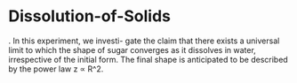 # Dissolution-of-Solids
. In this experiment, we investi- gate the claim that there exists a universal limit to which the shape of sugar converges as it dissolves in water, irrespective of the initial form. The final shape is anticipated to be described by the power law z ∝ R^2.
